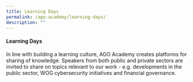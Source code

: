 ```yaml
---
title: Learning Days
permalink: /ago-academy/learning-days/
description: ""
---
```


#### Learning Days

In line with building a learning culture, AGO Academy creates platforms for sharing of knowledge. Speakers from both public and private sectors are invited to share on topics relevant to our work - e.g. developments in the public sector, WOG cybersecurity initiatives and financial governance.